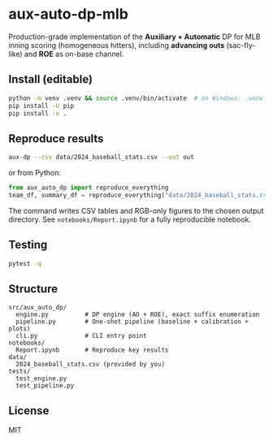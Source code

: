 
# aux-auto-dp-mlb

Production-grade implementation of the **Auxiliary + Automatic** DP for MLB inning scoring (homogeneous hitters),
including **advancing outs** (sac-fly-like) and **ROE** as on-base channel.

## Install (editable)

```bash
python -m venv .venv && source .venv/bin/activate  # on Windows: .venv\Scripts\activate
pip install -U pip
pip install -e .
```

## Reproduce results

```bash
aux-dp --csv data/2024_baseball_stats.csv --out out
```

or from Python:

```python
from aux_auto_dp import reproduce_everything
team_df, summary_df = reproduce_everything("data/2024_baseball_stats.csv", output_dir="out", do_calibration=True)
```

The command writes CSV tables and RGB-only figures to the chosen output directory.
See `notebooks/Report.ipynb` for a fully reproducible notebook.

## Testing

```bash
pytest -q
```

## Structure

```
src/aux_auto_dp/
  engine.py          # DP engine (AO + ROE), exact suffix enumeration
  pipeline.py        # One-shot pipeline (baseline + calibration + plots)
  cli.py             # CLI entry point
notebooks/
  Report.ipynb       # Reproduce key results
data/
  2024_baseball_stats.csv (provided by you)
tests/
  test_engine.py
  test_pipeline.py
```

## License

MIT
